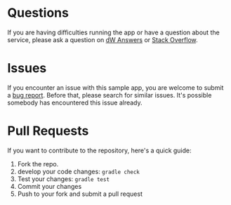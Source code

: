 # Questions

If you are having difficulties running the app or have a question about the service, please ask a question on [dW Answers](https://developer.ibm.com/answers/questions/ask/?topics=watson) or [Stack Overflow](http://stackoverflow.com/questions/ask?tags=ibm-watson).

# Issues

If you encounter an issue with this sample app, you are welcome to submit a [bug report](https://github.com/watson-developer-cloud/conversation-with-discovery/issues). Before that, please search for similar issues. It's possible somebody has encountered this issue already.

# Pull Requests

If you want to contribute to the repository, here's a quick guide:

1. Fork the repo.
1. develop your code changes: `gradle check`
1. Test your changes: `gradle test`
1. Commit your changes
1. Push to your fork and submit a pull request
